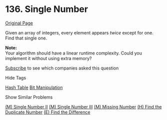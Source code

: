 # 136. Single Number

[Original Page](https://leetcode.com/problems/single-number/)

Given an array of integers, every element appears _twice_ except for one. Find that single one.

**Note:**  
Your algorithm should have a linear runtime complexity. Could you implement it without using extra memory?

<div>

[Subscribe](/subscribe/) to see which companies asked this question

</div>

<div>

<div id="tags" class="btn btn-xs btn-warning">Hide Tags</div>

<span class="hidebutton" style="display: inline;">[Hash Table](/tag/hash-table/) [Bit Manipulation](/tag/bit-manipulation/)</span></div>

<div>

<div id="similar" class="btn btn-xs btn-warning">Show Similar Problems</div>

<span class="hidebutton">[(M) Single Number II](/problems/single-number-ii/) [(M) Single Number III](/problems/single-number-iii/) [(M) Missing Number](/problems/missing-number/) [(H) Find the Duplicate Number](/problems/find-the-duplicate-number/) [(E) Find the Difference](/problems/find-the-difference/)</span></div>